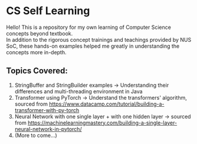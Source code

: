 # CS Self Learning
Hello! This is a repository for my own learning of Computer Science concepts beyond textbook.  
In addition to the rigorous concept trainings and teachings provided by NUS SoC, these hands-on examples helped me greatly in understanding the concepts more in-depth.  

## Topics Covered:
1. StringBuffer and StringBuilder examples -> Understanding their differences and multi-threading environment in Java
2. Transformer using PyTorch -> Understand the transformers' algorithm, sourced from https://www.datacamp.com/tutorial/building-a-transformer-with-py-torch
3. Neural Network with one single layer + with one hidden layer -> sourced from https://machinelearningmastery.com/building-a-single-layer-neural-network-in-pytorch/
4. (More to come...)
